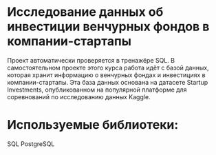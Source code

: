 #  Исследование данных об инвестиции венчурных фондов в компании-стартапы

Проект автоматически проверяется в тренажёре SQL.
В самостоятельном проекте этого курса работа идёт с базой данных, которая хранит информацию о венчурных фондах и инвестициях в компании-стартапы. 
Эта база данных основана на датасете Startup Investments, опубликованном на популярной платформе для соревнований по исследованию данных Kaggle.

# Используемые библиотеки:
SQL PostgreSQL
